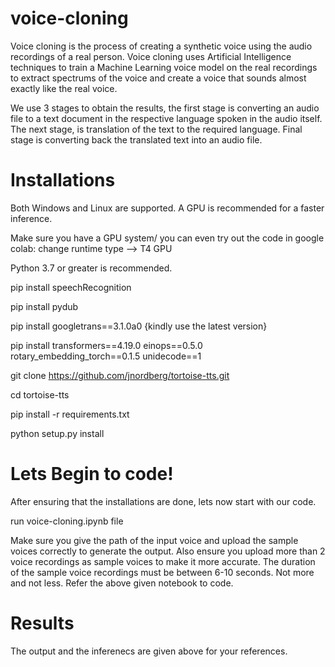# voice-cloning
Voice cloning is the process of creating a synthetic voice using the audio recordings of a real person. Voice cloning uses Artificial Intelligence techniques to train a Machine Learning voice model on the real recordings to extract spectrums of the voice and create a voice that sounds almost exactly like the real voice.

We use 3 stages to obtain the results, the first stage is converting an audio file to a text document in the respective language spoken in the audio itself. The next stage, is translation of the text to the required language. Final stage is converting back the translated text into an audio file.  

# Installations 

Both Windows and Linux are supported. A GPU is recommended for a faster inference.

Make sure you have a GPU system/ you can even try out the code in google colab:
change runtime type --> T4 GPU

Python 3.7 or greater is recommended.

pip install speechRecognition

pip install pydub

pip install googletrans==3.1.0a0 {kindly use the latest version}

pip install transformers==4.19.0 einops==0.5.0 rotary_embedding_torch==0.1.5 unidecode==1

git clone https://github.com/jnordberg/tortoise-tts.git

cd tortoise-tts

pip install -r requirements.txt

python setup.py install


# Lets Begin to code!

After ensuring that the installations are done, lets now start with our code. 

run voice-cloning.ipynb file

Make sure you give the path of the input voice and upload the sample voices correctly to generate the output.
Also ensure you upload more than 2 voice recordings as sample voices to make it more accurate.
The duration of the sample voice recordings must be between 6-10 seconds. Not more and not less.
Refer the above given notebook to code.

# Results

The output and the inferenecs are given above for your references. 



